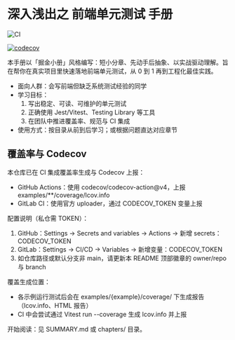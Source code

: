 # 深入浅出之 前端单元测试 手册



![CI](https://github.com/owner/repo/actions/workflows/ci.yml/badge.svg)

[![codecov](https://codecov.io/gh/owner/repo/branch/main/graph/badge.svg)](https://codecov.io/gh/owner/repo)

本手册以「掘金小册」风格编写：短小分章、先动手后抽象、以实战驱动理解。旨在帮你在真实项目里快速落地前端单元测试，从 0 到 1 再到工程化最佳实践。

- 面向人群：会写前端但缺乏系统测试经验的同学
- 学习目标：
  1) 写出稳定、可读、可维护的单元测试
  2) 正确使用 Jest/Vitest、Testing Library 等工具
  3) 在团队中推进覆盖率、规范与 CI 集成
- 使用方式：按目录从前到后学习；或根据问题直达对应章节

## 覆盖率与 Codecov
本仓库已在 CI 集成覆盖率生成与 Codecov 上报：
- GitHub Actions：使用 codecov/codecov-action@v4，上报 examples/**/coverage/lcov.info
- GitLab CI：使用官方 uploader，通过 CODECOV_TOKEN 变量上报

配置说明（私仓需 TOKEN）：
1) GitHub：Settings → Secrets and variables → Actions → 新增 secrets：CODECOV_TOKEN
2) GitLab：Settings → CI/CD → Variables → 新增变量：CODECOV_TOKEN
3) 如仓库路径或默认分支非 main，请更新本 README 顶部徽章的 owner/repo 与 branch

覆盖生成位置：
- 各示例运行测试后会在 examples/{example}/coverage/ 下生成报告（lcov.info、HTML 报告）
- CI 中会尝试通过 Vitest run --coverage 生成 lcov.info 并上报

开始阅读：见 SUMMARY.md 或 chapters/ 目录。